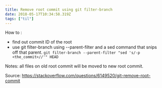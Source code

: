 ```yaml
---
title: Remove root commit using git filter-branch
date: 2018-05-17T10:34:58.319Z
tags: ["til"]
---
```

How to :
- find out commit ID of the root
- use git filter-branch using --parent-filter and a sed command that snips off that parent. `git filter-branch --parent-filter "sed 's/-p <the_commit>//'" HEAD`

Notes:
all files on old root commit will be moved to new root commit.


Source: https://stackoverflow.com/questions/6149520/git-remove-root-commit
